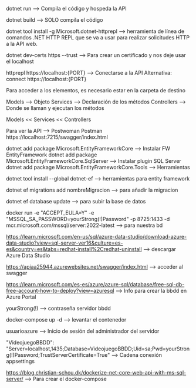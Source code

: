 dotnet run --> Compila el código y hospeda la API

dotnet build --> SOLO compila el código
 
dotnet tool install -g Microsoft.dotnet-httprepl --> herramienta de línea de comandos .NET HTTP REPL que se va a usar para realizar solicitudes HTTP a la API web.

dotnet dev-certs https --trust --> Para crear un certificado y nos deje usar el localhost

httprepl https://localhost:{PORT} --> Conectarse a la API Alternativa: connect https://localhost:{PORT}

Para acceder a los elementos, es necesario estar en la carpeta de destino

Models --> Objeto Services --> Declaración de los métodos Controllers --> Donde se llaman y ejecutan los métodos

Models << Services << Controllers

Para ver la API --> Postwoman Postman https://localhost:7215/swagger/index.html

dotnet add package Microsoft.EntityFrameworkCore --> Instalar FW EntityFramework
dotnet add package Microsoft.EntityFrameworkCore.SqlServer --> Instalar plugin SQL Server
dotnet add package Microsoft.EntityFrameworkCore.Tools --> Herramientas

dotnet tool install --global dotnet-ef --> herramientas para entity framework

dotnet ef migrations add nombreMigracion --> para añadir la migracion

dotnet ef database update --> para subir la base de datos

docker run -e "ACCEPT_EULA=Y" -e "MSSQL_SA_PASSWORD=yourStrong(!)Password" -p 8725:1433 -d mcr.microsoft.com/mssql/server:2022-latest --> para nuestra bd

https://learn.microsoft.com/en-us/sql/azure-data-studio/download-azure-data-studio?view=sql-server-ver16&culture=es-es&country=es&tabs=redhat-install%2Credhat-uninstall --> descargar Azure Data Studio

https://apiaa25944.azurewebsites.net/swagger/index.html --> acceder al swagger

https://learn.microsoft.com/es-es/azure/azure-sql/database/free-sql-db-free-account-how-to-deploy?view=azuresql --> Info para crear la bbdd en Azure Portal

yourStrong(!) --> contraseña servidor bbdd

docker-compose up -d --> levantar el contenedor

usuarioazure --> Inicio de sesión del administrador del servidor

"VideojuegoBBDD": "Server=localhost,1435;Database=VideojuegoBBDD;Uid=sa;Pwd=yourStrong(!)Password;TrustServerCertificate=True" --> Cadena conexión appsettings

https://blog.christian-schou.dk/dockerize-net-core-web-api-with-ms-sql-server/ --> Para crear el docker-compose